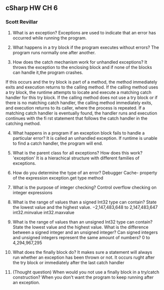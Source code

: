 
## cSharp HW CH 6
### Scott Revillar





1. What is an exception?
 Exceptions are used to indicate that an error has occurred while running the program.

2. What happens in a try block if the program executes without errors?
The program runs normally one after another.

3. How does the catch mechanism work for unhandled exceptions?
It throws the exception to the enclosing block and if none of the blocks can handle it,the program crashes.

If this occurs and the try block is part of a method, the method immediately exits and execution returns to the calling method. If the calling
method uses a try block, the runtime attempts to locate and execute a matching catch handler for this
try block. If the calling method does not use a try block or if there is no matching catch handler, the
calling method immediately exits, and execution returns to its caller, where the process is repeated. If
a matching catch handler is eventually found, the handler runs and execution continues with the fi rst statement that
 follows the catch handler in the catching method.

4. What happens in a program if an exception block fails to handle a particular error?
It is called an unhandled exception.  If runtime is unable to find a catch handler, the program will end.

5. What is the parent class for all exceptions? How does this work?
'exception' It is a hierachical structure with different families of exceptions.  

6. How do you determine the type of an error?
Debugger
Cache- property of the expression
exception.get type method


7. What is the purpose of integer checking?
Control overflow checking on integer expressions

8. What is the range of values than a signed Int32 type can contain? State the lowest value and the
highest value.
−2,147,483,648 to 2,147,483,647
int32.minvalue   int32.maxvalue

9. What is the range of values than an unsigned Int32 type can contain? State the lowest value and the
highest value. What is the difference between a signed integer and an unsigned integer? Can signed
integers and unsigned integers represent the same amount of numbers?
0 to 4,294,967,295

10. What does the finally block do?
It makes sure a statement will always run whether an exception has been thrown or not. It occurs rught after the try block or immediately after the
last catch handler

11. (Thought question) When would you not use a finally block in a try/catch construction?
When you don't want the program to keep running after an exception.
